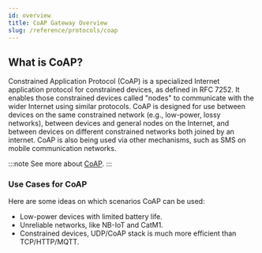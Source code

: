 ```yaml
---
id: overview
title: CoAP Gateway Overview
slug: /reference/protocols/coap
---
```


## What is CoAP?

Constrained Application Protocol (CoAP) is a specialized Internet application protocol for constrained devices, as defined in RFC 7252. It enables those constrained devices called "nodes" to communicate with the wider Internet using similar protocols. CoAP is designed for use between devices on the same constrained network (e.g., low-power, lossy networks), between devices and general nodes on the Internet, and between devices on different constrained networks both joined by an internet. CoAP is also being used via other mechanisms, such as SMS on mobile communication networks.

:::note
See more about [CoAP](https://en.wikipedia.org/wiki/Constrained_Application_Protocol).
:::

### Use Cases for CoAP

Here are some ideas on which scenarios CoAP can be used:

- Low-power devices with limited battery life.
- Unreliable networks, like NB-IoT and CatM1.
- Constrained devices, UDP/CoAP stack is much more efficient than TCP/HTTP/MQTT.
